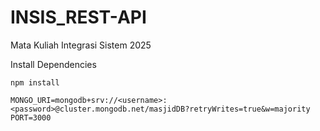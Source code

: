 # INSIS_REST-API

Mata Kuliah Integrasi Sistem 2025

Install Dependencies

```
npm install
```

```
MONGO_URI=mongodb+srv://<username>:<password>@cluster.mongodb.net/masjidDB?retryWrites=true&w=majority
PORT=3000
```
